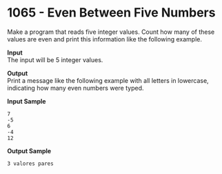 # 1065 - Even Between Five Numbers

Make a program that reads five integer values. Count how many of these values ​​are even and  print this information like the following example.

**Input**<br>
The input will be 5 integer values.

**Output**<br>
Print a message like the following example with all letters in lowercase, indicating how many even numbers were typed.

**Input Sample**
```
7
-5
6
-4
12
```

**Output Sample** 
```
3 valores pares
```